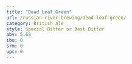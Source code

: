 ```yaml
---
title: "Dead Leaf Green"
url: /russian-river-brewing/dead-leaf-green/
category: British Ale
style: Special Bitter or Best Bitter
abv: 5.68
ibu: 0
srm: 0
upc: 0
---
```


